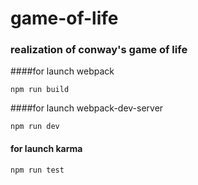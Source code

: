 # game-of-life
### realization of conway's game of life

####for launch webpack
```
npm run build
```

####for launch webpack-dev-server
```
npm run dev
```

#### for launch karma
```
npm run test
```
